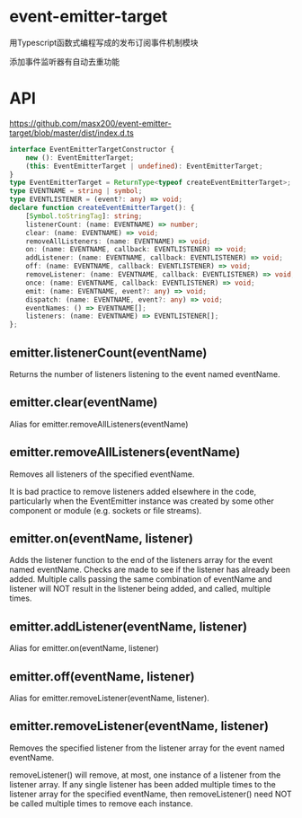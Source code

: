 # event-emitter-target

用Typescript函数式编程写成的发布订阅事件机制模块

添加事件监听器有自动去重功能
 
# API

https://github.com/masx200/event-emitter-target/blob/master/dist/index.d.ts

```ts
interface EventEmitterTargetConstructor {
    new (): EventEmitterTarget;
    (this: EventEmitterTarget | undefined): EventEmitterTarget;
}
type EventEmitterTarget = ReturnType<typeof createEventEmitterTarget>;
type EVENTNAME = string | symbol;
type EVENTLISTENER = (event?: any) => void;
declare function createEventEmitterTarget(): {
    [Symbol.toStringTag]: string;
    listenerCount: (name: EVENTNAME) => number;
    clear: (name: EVENTNAME) => void;
    removeAllListeners: (name: EVENTNAME) => void;
    on: (name: EVENTNAME, callback: EVENTLISTENER) => void;
    addListener: (name: EVENTNAME, callback: EVENTLISTENER) => void;
    off: (name: EVENTNAME, callback: EVENTLISTENER) => void;
    removeListener: (name: EVENTNAME, callback: EVENTLISTENER) => void;
    once: (name: EVENTNAME, callback: EVENTLISTENER) => void;
    emit: (name: EVENTNAME, event?: any) => void;
    dispatch: (name: EVENTNAME, event?: any) => void;
    eventNames: () => EVENTNAME[];
    listeners: (name: EVENTNAME) => EVENTLISTENER[];
};


```
## emitter.listenerCount(eventName)


Returns the number of listeners listening to the event named eventName.

## emitter.clear(eventName)

Alias for emitter.removeAllListeners(eventName)

## emitter.removeAllListeners(eventName)

Removes all listeners of the specified eventName.

It is bad practice to remove listeners added elsewhere in the code, particularly when the EventEmitter instance was created by some other component or module (e.g. sockets or file streams).



## emitter.on(eventName, listener)

Adds the listener function to the end of the listeners array for the event named eventName.  Checks are made to see if the listener has already been added. Multiple calls passing the same combination of eventName and listener will NOT result in the listener being added, and called, multiple times.

## emitter.addListener(eventName, listener)

Alias for emitter.on(eventName, listener)

## emitter.off(eventName, listener)

Alias for emitter.removeListener(eventName, listener).



## emitter.removeListener(eventName, listener)

Removes the specified listener from the listener array for the event named eventName.

removeListener() will remove, at most, one instance of a listener from the listener array. If any single listener has been added multiple times to the listener array for the specified eventName, then removeListener() need NOT be called multiple times to remove each instance.
